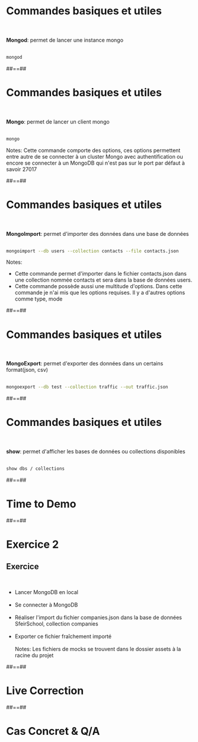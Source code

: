 <!-- .slide: class="with-code inconsolata" -->
# Commandes basiques et utiles
<br><br>
<b>Mongod</b>: permet de lancer une instance mongo
<br><br>

```bash
mongod
```
<!-- .element: class="big-code" -->


##==##

<!-- .slide: class="with-code incosolata" -->
# Commandes basiques et utiles
<br><br>
<b>Mongo</b>: permet de lancer un client mongo
<br><br>

```bash
mongo
```
<!-- .element: class="big-code" -->
Notes:
Cette commande comporte des options, ces options permettent entre autre de se connecter à un cluster Mongo avec authentification
ou encore se connecter à un MongoDB qui n'est pas sur le port par défaut à savoir 27017

##==##

<!-- .slide: class="with-code inconsolata" -->
# Commandes basiques et utiles
<br><br>
<b>MongoImport</b>: permet d'importer des données dans une base de données
<br><br>

```bash
mongoimport --db users --collection contacts --file contacts.json
```
<!-- .element: class="big-code" -->
Notes:
- Cette commande permet d'importer dans le fichier contacts.json dans une collection nommée contacts et sera dans la base de données users.
- Cette commande possède aussi une multitude d'options. Dans cette commande je n'ai mis que les options requises. Il y a d'autres options comme type, mode

##==##

<!-- .slide: class="with-code inconsolata"-->
# Commandes basiques et utiles
<br><br>
<b>MongoExport</b>: permet d'exporter des données dans un certains format(json, csv)
<br><br>

```bash
mongoexport --db test --collection traffic --out traffic.json
```
<!-- .element: class="big-code" -->

##==##

<!-- .slide: class="with-code inconsolata" -->
# Commandes basiques et utiles
<br><br>
<b>show</b>: permet d'afficher les bases de données ou collections disponibles
<br><br>

```bash
show dbs / collections
```
<!-- .element: class="big-code" -->

##==##

<!-- .slide: class="transition-bg-grey-5 underline"-->
# Time to Demo

##==##

<!-- .slide: class="exercice"-->
# Exercice 2
## Exercice
<br>

- Lancer MongoDB en local<br><br>
- Se connecter à MongoDB<br><br>
- Réaliser l'import du fichier companies.json dans la base de données SfeirSchool, collection companies<br><br>
- Exporter ce fichier fraîchement importé<br><br>
Notes: Les fichiers de mocks se trouvent dans le dossier assets à la racine du projet

##==##

<!-- .slide: class="transition-bg-grey-4 underline"-->
# Live Correction

##==##

<!-- .slide: class="transition-bg-grey-7 underline"-->
# Cas Concret & Q/A
